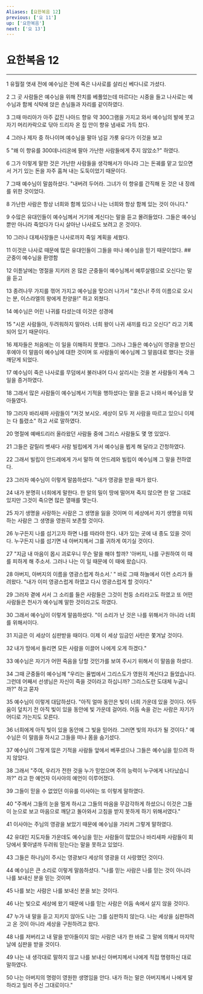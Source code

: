 ```yaml
---
Aliases: [요한복음 12]
previous: ['요 11']
up: ['요한복음']
next: ['요 13']
---
```

# 요한복음 12

***


1 유월절 엿새 전에 예수님은 전에 죽은 나사로를 살리신 베다니로 가셨다. 

2 그 곳 사람들은 예수님을 위해 잔치를 베풀었는데 마르다는 시중을 들고 나사로는 예수님과 함께 식탁에 앉은 손님들과 자리를 같이하였다. 

3 그때 마리아가 아주 값진 나아드 향유 약 300그램을 가지고 와서 예수님의 발에 붓고 자기 머리카락으로 닦아 드리자 온 집 안이 향유 냄새로 가득 찼다. 

4 그러나 제자 중 하나이며 예수님을 팔아 넘길 가룟 유다가 이것을 보고 

5 "왜 이 향유를 300데나리온에 팔아 가난한 사람들에게 주지 않았소?" 하였다. 

6 그가 이렇게 말한 것은 가난한 사람들을 생각해서가 아니라 그는 돈궤를 맡고 있으면서 거기 있는 돈을 자주 훔쳐 내는 도둑이었기 때문이다. 

7 그때 예수님이 말씀하셨다. "내버려 두어라. 그녀가 이 향유를 간직해 둔 것은 내 장례를 위한 것이었다. 

8 가난한 사람은 항상 너희와 함께 있으나 나는 너희와 항상 함께 있는 것이 아니다." 

9 수많은 유대인들이 예수님께서 거기에 계신다는 말을 듣고 몰려들었다. 그들은 예수님뿐만 아니라 죽었다가 다시 살아난 나사로도 보려고 온 것이다. 

10 그러나 대제사장들은 나사로까지 죽일 계획을 세웠다. 

11 이것은 나사로 때문에 많은 유대인들이 그들을 떠나 예수님을 믿기 때문이었다. ## 군중이 예수님을 환영함 

12 이튿날에는 명절을 지키러 온 많은 군중들이 예수님께서 예루살렘으로 오신다는 말을 듣고 

13 종려나무 가지를 꺾어 가지고 예수님을 맞으러 나가서 "호산나! 주의 이름으로 오시는 분, 이스라엘의 왕에게 찬양을!" 하고 외쳤다. 

14 예수님은 어린 나귀를 타셨는데 이것은 성경에 

15 "시온 사람들아, 두려워하지 말아라. 너희 왕이 나귀 새끼를 타고 오신다" 라고 기록되어 있기 때문이다. 

16 제자들은 처음에는 이 일을 이해하지 못했다. 그러나 그들은 예수님이 영광을 받으신 후에야 이 말씀이 예수님에 대한 것이며 또 사람들이 예수님께 그 말씀대로 했다는 것을 깨닫게 되었다. 

17 예수님이 죽은 나사로를 무덤에서 불러내어 다시 살리시는 것을 본 사람들이 계속 그 일을 증거하였다. 

18 그래서 많은 사람들이 예수님께서 기적을 행하셨다는 말을 듣고 나와서 예수님을 맞아들였다. 

19 그러자 바리새파 사람들이 "저것 보시오. 세상이 모두 저 사람을 따르고 있으니 이제는 다 틀렸소" 하고 서로 말하였다. 

20 명절에 예배드리러 올라왔던 사람들 중에 그리스 사람들도 몇 명 있었다. 

21 그들은 갈릴리 벳새다 사람 빌립에게 가서 예수님을 뵙게 해 달라고 간청하였다. 

22 그래서 빌립이 안드레에게 가서 말하 여 안드레와 빌립이 예수님께 그 말을 전하였다. 

23 그러자 예수님이 이렇게 말씀하셨다. "내가 영광을 받을 때가 왔다. 

24 내가 분명히 너희에게 말한다. 한 알의 밀이 땅에 떨어져 죽지 않으면 한 알 그대로 있지만 그것이 죽으면 많은 열매를 맺는다. 

25 자기 생명을 사랑하는 사람은 그 생명을 잃을 것이며 이 세상에서 자기 생명을 미워하는 사람은 그 생명을 영원히 보존할 것이다. 

26 누구든지 나를 섬기고자 하면 나를 따라야 한다. 내가 있는 곳에 내 종도 있을 것이다. 누구든지 나를 섬기면 내 아버지께서 그를 귀하게 여기실 것이다. 

27 "지금 내 마음이 몹시 괴로우니 무슨 말을 해야 할까? '아버지, 나를 구원하여 이 때를 피하게 해 주소서. 그러나 나는 이 일 때문에 이 때에 왔습니다. 

28 아버지, 아버지의 이름을 영광스럽게 하소서.' " 바로 그때 하늘에서 이런 소리가 들려왔다. "내가 이미 영광스럽게 하였고 다시 영광스럽게 할 것이다." 

29 그러자 곁에 서서 그 소리를 들은 사람들은 그것이 천둥 소리라고도 하였고 또 어떤 사람들은 천사가 예수님께 말한 것이라고도 하였다. 

30 그래서 예수님이 이렇게 말씀하셨다. "이 소리가 난 것은 나를 위해서가 아니라 너희를 위해서이다. 

31 지금은 이 세상이 심판받을 때이다. 이제 이 세상 임금인 사탄은 쫓겨날 것이다. 

32 내가 땅에서 들리면 모든 사람을 이끌어 나에게 오게 하겠다." 

33 예수님은 자기가 어떤 죽음을 당할 것인가를 보여 주시기 위해서 이 말씀을 하셨다. 

34 그때 군중들이 예수님께 "우리는 율법에서 그리스도가 영원히 계신다고 들었습니다. 그런데 어째서 선생님은 자신이 죽을 것이라고 하십니까? 그리스도란 도대체 누굽니까?" 하고 묻자 

35 예수님이 이렇게 대답하셨다. "아직 얼마 동안은 빛이 너희 가운데 있을 것이다. 어두움이 덮치기 전 아직 빛이 있을 동안에 빛 가운데 걸어라. 어둠 속을 걷는 사람은 자기가 어디로 가는지도 모른다. 

36 너희에게 아직 빛이 있을 동안에 그 빛을 믿어라. 그러면 빛의 자녀가 될 것이다." 예수님은 이 말씀을 하시고 그들을 떠나 몸을 숨기셨다. 

37 예수님이 그렇게 많은 기적을 사람들 앞에서 베푸셨으나 그들은 예수님을 믿으려 하지 않았다. 

38 그래서 "주여, 우리가 전한 것을 누가 믿었으며 주의 능력이 누구에게 나타났습니까?" 라고 한 예언자 이사야의 예언이 이루어졌다. 

39 그들이 믿을 수 없었던 이유를 이사야는 또 이렇게 말하였다. 

40 "주께서 그들의 눈을 멀게 하시고 그들의 마음을 무감각하게 하셨으니 이것은 그들이 눈으로 보고 마음으로 깨닫고 돌아와서 고침을 받지 못하게 하기 위해서였다." 

41 이사야는 주님의 영광을 보았기 때문에 예수님을 가리켜 그렇게 말하였다. 

42 유대인 지도자들 가운데도 예수님을 믿는 사람들이 많았으나 바리새파 사람들이 회당에서 쫓아낼까 두려워 믿는다는 말을 못하고 있었다. 

43 그들은 하나님이 주시는 영광보다 세상의 영광을 더 사랑했던 것이다. 

44 예수님은 큰 소리로 이렇게 말씀하셨다. "나를 믿는 사람은 나를 믿는 것이 아니라 나를 보내신 분을 믿는 것이며 

45 나를 보는 사람은 나를 보내신 분을 보는 것이다. 

46 나는 빛으로 세상에 왔기 때문에 나를 믿는 사람은 어둠 속에서 살지 않을 것이다. 

47 누가 내 말을 듣고 지키지 않아도 나는 그를 심판하지 않는다. 나는 세상을 심판하려고 온 것이 아니라 세상을 구원하려고 왔다. 

48 나를 저버리고 내 말을 받아들이지 않는 사람은 내가 한 바로 그 말에 의해서 마지막 날에 심판을 받을 것이다. 

49 나는 내 생각대로 말하지 않고 나를 보내신 아버지께서 나에게 직접 명령하신 대로 말하였다. 

50 나는 아버지의 명령이 영원한 생명임을 안다. 내가 하는 말은 아버지께서 나에게 말하라고 일러 주신 그대로이다."
